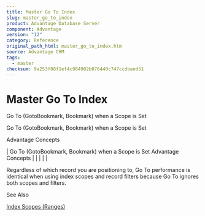 ```yaml
---
title: Master Go To Index
slug: master_go_to_index
product: Advantage Database Server
component: Advantage
version: "12"
category: Reference
original_path_html: master_go_to_index.htm
source: Advantage CHM
tags:
  - master
checksum: 9a253f88f1ef4c984902b076440c747ccdbeed51
---
```


# Master Go To Index

Go To (GotoBookmark, Bookmark) when a Scope is Set

Go To (GotoBookmark, Bookmark) when a Scope is Set

Advantage Concepts

| Go To (GotoBookmark, Bookmark) when a Scope is Set  Advantage Concepts |  |  |  |  |

Regardless of which record you are positioning to, Go To performance is identical when using index scopes and record filters because Go To ignores both scopes and filters.

See Also

[Index Scopes (Ranges)](master_index_scopes_ranges.md)
